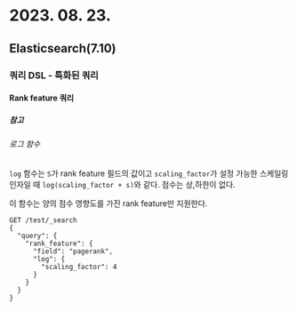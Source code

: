 # 2023. 08. 23.

## Elasticsearch(7.10)

### 쿼리 DSL - 특화된 쿼리

#### Rank feature 쿼리

##### 참고

###### 로그 함수

`log` 함수는 `S`가 rank feature 필드의 값이고 `scaling_factor`가 설정 가능한 스케일링 인자일 때 `log(scaling_factor + s)`와 같다. 점수는 상,하한이 없다.

이 함수는 양의 점수 영향도를 가진 rank feature만 지원한다.

```http
GET /test/_search
{
  "query": {
    "rank_feature": {
      "field": "pagerank",
      "log": {
        "scaling_factor": 4
      }
    }
  }
}
```

